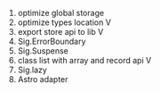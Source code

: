 


1. optimize global storage
1. optimize types location V
1. export store api to lib V
1. Sig.ErrorBoundary 
1. Sig.Suspense
1. class list with array and record api V
1. Sig.lazy 
1. Astro adapter 

